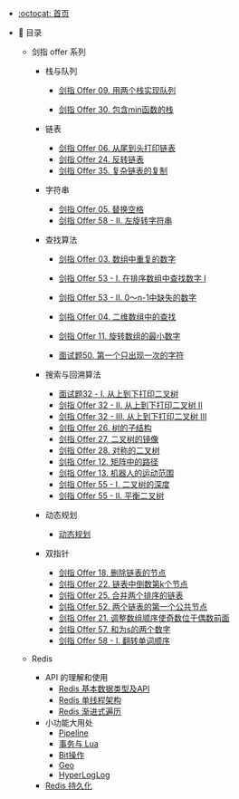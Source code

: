 - [:octocat: 首页](/README)

- :memo: 目录
  
   
  
   - 剑指 offer 系列
   
     - 栈与队列
   
       - [剑指 Offer 09. 用两个栈实现队列](/md/剑指Offer/09用两个栈实现队列.md)
   
       - [剑指 Offer 30. 包含min函数的栈](/md/剑指Offer/30包含min函数的栈.md)
   
     - 链表
   
       - [剑指 Offer 06. 从尾到头打印链表](/md/剑指Offer/06从尾到头打印链表.md)
       - [剑指 Offer 24. 反转链表](/md/剑指Offer/24反转链表.md)
       - [剑指 Offer 35. 复杂链表的复制](/md/剑指Offer/35复杂链表的复制.md)
   
     - 字符串 
   
       - [剑指 Offer 05. 替换空格](/md/剑指Offer/05替换空格.md)
       - [剑指 Offer 58 - II. 左旋转字符串](/md/剑指Offer/58II左旋转字符串.md)
   
     - 查找算法
   
       - [剑指 Offer 03. 数组中重复的数字](/md/剑指Offer/03数组中重复的数字.md)
   
       - [剑指 Offer 53 - I. 在排序数组中查找数字 I](/md/剑指Offer/53I在排序数组中查找数字.md)
   
       - [剑指 Offer 53 - II. 0～n-1中缺失的数字](/md/剑指Offer/53II中缺失的数字.md)
   
       - [剑指 Offer 04. 二维数组中的查找](/md/剑指Offer/04二维数组中的查找.md)
   
       - [剑指 Offer 11. 旋转数组的最小数字](/md/剑指Offer/11旋转数组的最小数字.md)
   
       - [面试题50. 第一个只出现一次的字符](/md/剑指Offer/50第一个只出现一次的字符.md)
   
     - 搜索与回溯算法
       - [面试题32 - I. 从上到下打印二叉树](/md/剑指Offer/32I从上到下打印二叉树.md)
       - [剑指 Offer 32 - II. 从上到下打印二叉树 II](/md/剑指Offer/32II从上到下打印二叉树.md)
       - [剑指 Offer 32 - III. 从上到下打印二叉树 III](/md/剑指Offer/32III从上到下打印二叉树.md)
       - [剑指 Offer 26. 树的子结构](/md/剑指Offer/26树的子结构.md)
       - [剑指 Offer 27. 二叉树的镜像](/md/剑指Offer/27二叉树的镜像.md)
       - [剑指 Offer 28. 对称的二叉树](/md/剑指Offer/28对称的二叉树.md)
       - [剑指 Offer 12. 矩阵中的路径](/md/剑指Offer/12矩阵中的路径.md)
       - [剑指 Offer 13. 机器人的运动范围](/md/剑指Offer/13机器人的运动范围.md)
       - [剑指 Offer 55 - I. 二叉树的深度](/md/剑指Offer/55I二叉树的深度.md)
       - [剑指 Offer 55 - II. 平衡二叉树](/md/剑指Offer/55II平衡二叉树.md)
     - 动态规划
       - [动态规划](/md/剑指Offer/动态规划系列问题.md)
     - 双指针
       - [剑指 Offer 18. 删除链表的节点](/md/剑指Offer/18删除链表的节点.md)
       - [剑指 Offer 22. 链表中倒数第k个节点](/md/剑指Offer/22链表中倒数第k个节点.md)
       - [剑指 Offer 25. 合并两个排序的链表](/md/剑指Offer/25合并两个排序的链表.md)
       - [剑指 Offer 52. 两个链表的第一个公共节点](/md/剑指Offer/52两个链表的第一个公共节点.md)
       - [剑指 Offer 21. 调整数组顺序使奇数位于偶数前面](/md/剑指Offer/21调整数组顺序使奇数位于偶数前面.md)
       - [剑指 Offer 57. 和为s的两个数字](/md/剑指Offer/57和为s的两个数字.md)
       - [剑指 Offer 58 - I. 翻转单词顺序](/md/剑指Offer/58I翻转单词顺序.md)
   - Redis 
   
       - API 的理解和使用 
         - [Redis 基本数据类型及API](/md/Redis/基础数据类型.md)
         - [Redis 单线程架构](/md/Redis/单线程架构.md)
         - [Redis 渐进式遍历](/md/Redis/渐进式遍历.md)
       - 小功能大用处
         - [Pipeline](/md/Redis/Pipeline.md)
         - [事务与 Lua](/md/Redis/事务与Lua.md)
         - [Bit操作](/md/Redis/Bit操作.md)
         - [Geo](/md/Redis/Geo.md)
         - [HyperLogLog](/md/Redis/HyperLogLog.md)
       - [Redis 持久化](/md/Redis/持久化.md)
